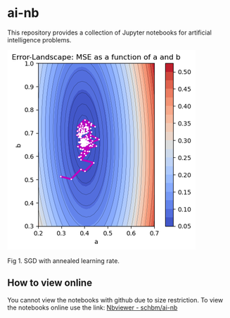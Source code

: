 # ai-nb

This repository provides a collection of Jupyter notebooks for artificial intelligence problems.

![Stochastic linear regression with annealed learning rate](sgd_alr.png)

Fig 1. SGD with annealed learning rate.

## How to view online
You cannot view the notebooks with github due to size restriction. To view the notebooks online use the link: [Nbviewer - schbm/ai-nb](https://nbviewer.org/github/schbm/ai-nb)

